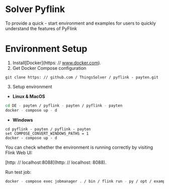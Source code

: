 # Solver Pyflink
To provide a quick - start environment and examples for users to quickly understand the features of PyFlink

# Environment Setup

1. Install[Docker](https: // www.docker.com).
2. Get Docker Compose configuration
```
git clone https: // github.com / ThingsSolver / pyflink - payten.git
```
3. Setup environment
* **Linux & MacOS**

```bash
cd DE - payten / pyflink - payten / pyflink - payten
docker - compose up - d
```

* **Windows**

```
cd pyflink - payten / pyflink - payten
set COMPOSE_CONVERT_WINDOWS_PATHS = 1
docker - compose up - d
```

You can check whether the environment is running correctly
by visiting Flink Web UI:

[http: // localhost:8088](http: // localhost: 8088).

Run test job:

```bash
docker - compose exec jobmanager . / bin / flink run - py / opt / examples / queries / 1 - word_count.py
```
